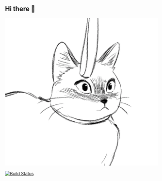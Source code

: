 ## Hi there 👋


<img src="https://github.com/Vitas-ai-ce/Vitas-ai-ce/blob/main/99px_ru_animacii_41920_koshka_s_chemto_igraet_na_belom_fone.gif" alt="The Unlimited" width="600">

[![Build Status](https://travis-ci.org/spack/spack.svg?branch=develop)](https://travis-ci.org/spack/spack)
                                                                                                              
                                                                                                            
